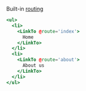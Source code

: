 Built-in <a href="https://guides.emberjs.com/release/routing/linking-between-routes/">routing</a>

```hbs
<ul>
  <li>
    <LinkTo @route='index'>
      Home
    </LinkTo>
  </li>
  <li>
    <LinkTo @route='about'>
      About us
    </LinkTo>
  </li>
</ul>
```

